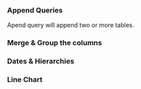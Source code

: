 ### Append Queries
Apend query will append two or more tables.

### Merge & Group the columns

### Dates & Hierarchies

### Line Chart
